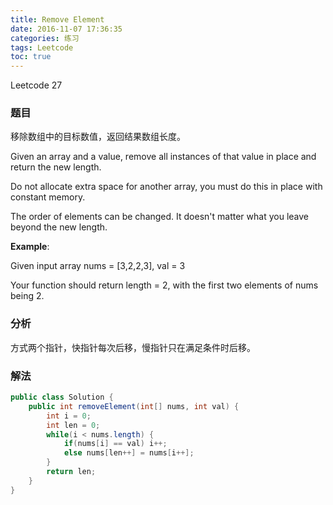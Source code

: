 ```yaml
---
title: Remove Element
date: 2016-11-07 17:36:35
categories: 练习
tags: Leetcode
toc: true
---
```


Leetcode 27

### 题目

移除数组中的目标数值，返回结果数组长度。

Given an array and a value, remove all instances of that value in place and return the new length.

Do not allocate extra space for another array, you must do this in place with constant memory.

The order of elements can be changed. It doesn't matter what you leave beyond the new length.

__Example__:

Given input array nums = [3,2,2,3], val = 3

Your function should return length = 2, with the first two elements of nums being 2.

### 分析

方式两个指针，快指针每次后移，慢指针只在满足条件时后移。

### 解法

```java
public class Solution {
    public int removeElement(int[] nums, int val) {
        int i = 0;
        int len = 0;
        while(i < nums.length) {
            if(nums[i] == val) i++;
            else nums[len++] = nums[i++];
        }
        return len;
    }
}
```